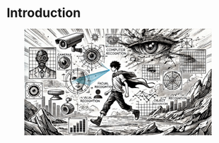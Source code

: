 # Introduction

<figure><img src="../.gitbook/assets/cv-introduction-min.png" alt=""><figcaption></figcaption></figure>

